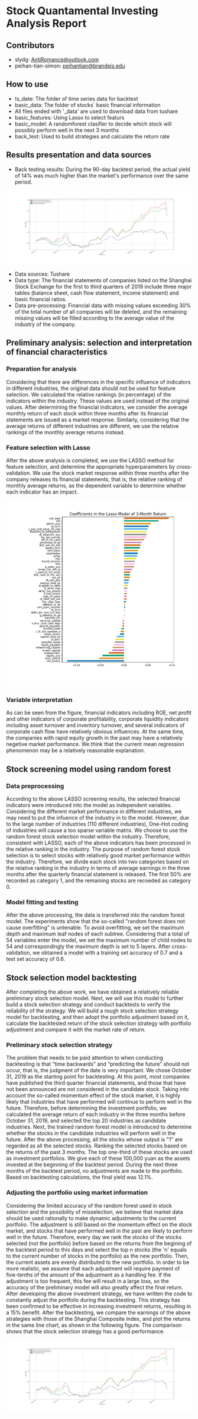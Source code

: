 # Stock Quantamental Investing Analysis Report

## Contributors
- slydg: AntiRomance@outlook.com
- peihan-tian-simon: peihantian@brandeis.edu

## How to use
- ts_date: The folder of time series data for backtest 
- basic_data: The folder of stocks` basic financial information
- All files ended with '_data' are used to download data from tushare
- basic_features: Using Lasso to select featurs
- basic_model: A randomforest clasifier to decide which stock will possibly perform well in the next 3 months
- back_test: Used to build strategies and calculate the return rate   

## Results presentation and data sources
- Back testing results: During the 90-day backtest period, the actual yield of 14% was much higher than the market's performance over the same period.

![avatar](back_test_result.png)
- Data sources: Tushare
- Data type: The financial statements of companies listed on the Shanghai Stock Exchange for the first to third quarters of 2019 include three major tables (balance sheet, cash flow statement, income statement) and basic financial ratios.
- Data pre-processing: Financial data with missing values exceeding 30% of the total number of all companies will be deleted, and the remaining missing values will be filled according to the average value of the industry of the company.

## Preliminary analysis: selection and interpretation of financial characteristics
### Preparation for analysis
Considering that there are differences in the specific influence of indicators in different industries, the original data should not be used for feature selection. We calculated the relative rankings (in percentage) of the indicators  within the industry. These values are used instead of the original values. After determining the financial indicators, we consider the average monthly return of each stock within three months after its financial statements are issued as a market response. Similarly, considering that the average returns of different industries are different, we use the relative rankings of the monthly average returns instead. 
### Feature selection with Lasso
After the above analysis is completed, we use the LASSO method for feature selection, and determine the appropriate hyperparameters by cross-validation. We use the stock market response within three months after the company releases its financial statements, that is, the relative ranking of monthly average returns, as the dependent variable to determine whether each indicator has an impact.

![avatar](seasonal_factors.png)
### Variable interpretation
As can be seen from the figure, financial indicators including ROE, net profit and other indicators of corporate profitability, corporate liquidity indicators including asset turnover and inventory turnover, and several indicators of corporate cash flow have relatively obvious influences. At the same time, the companies with rapid equity growth in the past may have a relatively negetive market performance. We think that the current mean regression phenomenon may be a relatively reasonable explanation.

## Stock screening model using random forest
### Data preprocessing
According to the above LASSO screening results, the selected financial indicators were introduced into the model as independent variables. Considering the different market performance in different industries, we may need to put the infuence of the industry in to the model. However, due to the large number of industries (110 different industries), One-Hot coding of industries will cause a too sparse variable matrix. We choose to use the random forest stock selection model within the industry. Therefore, consistent with LASSO, each of the above indicators has been processed in the relative ranking in the industry. The purpose of random forest stock selection is to select stocks with relatively good market performance within the industry. Therefore, we divide each stock into two categories based on the relative ranking in the industry in terms of average earnings in the three months after the quarterly financial statement is released. The first 50% are recorded as category 1, and the remaining stocks are recoeded as category 0.
### Model fitting and testing
After the above processing, the data is transferred into the random forest model. The experiments show that the so-called "random forest does not cause overfitting" is untenable. To avoid overfitting, we set the maximum depth and maximum leaf nodes of each subtree. Considering that a total of 54 variables enter the model, we set the maximum number of child nodes to 54 and correspondingly the maximum depth is set to 5 layers. After cross-validation, we obtained a model with a training set accuracy of 0.7 and a test set accuracy of 0.6.

## Stock selection model backtesting
After completing the above work, we have obtained a relatively reliable preliminary stock selection model. Next, we will use this model to further build a stock selection strategy and conduct backtests to verify the reliability of the strategy. We will build a rough stock selection strategy model for backtesting, and then adopt the portfolio adjustment based on it, calculate the backtested return of the stock selection strategy with portfolio adjustment and compare it with the market rate of return.
### Preliminary stock selection strategy
The problem that needs to be paid attention to when conducting backtesting is that “time backwards” and “predicting the future” should not occur, that is, the judgment of the date is very important. We chose October 31, 2019 as the starting point for backtesting. At this point, most companies have published the third quarter financial statements, and those that have not been announced are not considered in the candidate stock. Taking into account the so-called momentum effect of the stock market, it is highly likely that industries that have performed will continue to perform well in the future. Therefore, before determining the investment portfolio, we calculated the average return of each industry in the three months before October 31, 2019, and selected the top 20 industries as candidate industries. Next, the trained random forest model is introduced to determine whether the stocks in the candidate industries will perform well in the future. After the above processing, all the stocks whose output is "1" are regarded as all the selected stocks. Ranking the selected stocks based on the returns of the past 3 months. The top one-third of these stocks are used as investment portfolios. We give each of these 100,000 yuan as the assets invested at the beginning of the backtest period. During the next three months of the backtest period, no adjustments are made to the portfolio. Based on backtesting calculations, the final yield was 12.1%.
### Adjusting the portfolio using market information
Considering the limited accuracy of the random forest used in stock selection and the possibility of misselection, we believe that market data should be used rationally to make dynamic adjustments to the current portfolio. The adjustment is still based on the momentum effect on the stock market, and stocks that have performed well in the past are likely to perform well in the future.
Therefore, every day we rank the stocks of the stocks selected (not the portfolio) before based on the returns from the begining of the backtest period to this days and select the top n stocks (the 'n' equals to the current number of stocks in the portfolio) as the new portfolio. Then, the current assets are evenly distributed to the new portfolio. In order to be more realistic, we assume that each adjustment will require payment of five-tenths of the amount of the adjustment as a handling fee. If the adjustment is too frequent, this fee will result in a large loss, so the accuracy of the preliminary model will also greatly affect the final return.
After developing the above investment strategy, we have written the code to constantly adjust the portfolio during the backtesting. This strategy has been confirmed to be effective in increasing investment returns, resulting in a 15% benefit. After the backtesting, we compare the earnings of the above strategies with those of the Shanghai Composite Index, and plot the returns in the same line chart, as shown in the following figure. The comparison shows that the stock selection strategy has a good performance.

![avatar](back_test_result.png)

